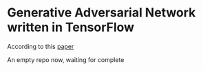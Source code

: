 # Generative Adversarial Network written in TensorFlow

According to this [paper](https://arxiv.org/abs/1406.2661)

An empty repo now, waiting for complete
